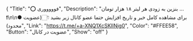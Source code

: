 {
"Title": "⭕️ فوووووری",
"Description": "بنزین به زودی هر لیتر ۱۸ هزار تومان …  ❗️\n\n● برای مشاهده کامل خبر و تاریخ افزایش  حتما عضو کانال زیر بشید 👇🏻(عضویت محدود)",
"Link": "https://t.me/+a-XNQ1XcSKllNjg0",
"Color": "#FFEE58",
"Button": "عضویت در کانال",
"Show": "off"
}
